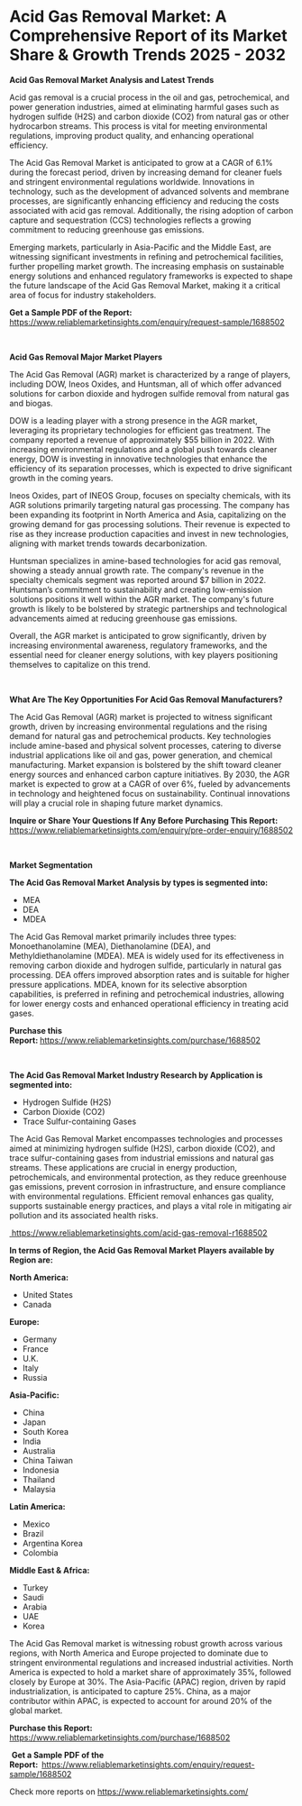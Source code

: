 <p><h1>Acid Gas Removal Market: A Comprehensive Report of its Market Share & Growth Trends 2025 - 2032</h1></p><p><strong>Acid Gas Removal Market Analysis and Latest Trends</strong></p>
<p><p>Acid gas removal is a crucial process in the oil and gas, petrochemical, and power generation industries, aimed at eliminating harmful gases such as hydrogen sulfide (H2S) and carbon dioxide (CO2) from natural gas or other hydrocarbon streams. This process is vital for meeting environmental regulations, improving product quality, and enhancing operational efficiency.</p><p>The Acid Gas Removal Market is anticipated to grow at a CAGR of 6.1% during the forecast period, driven by increasing demand for cleaner fuels and stringent environmental regulations worldwide. Innovations in technology, such as the development of advanced solvents and membrane processes, are significantly enhancing efficiency and reducing the costs associated with acid gas removal. Additionally, the rising adoption of carbon capture and sequestration (CCS) technologies reflects a growing commitment to reducing greenhouse gas emissions.</p><p>Emerging markets, particularly in Asia-Pacific and the Middle East, are witnessing significant investments in refining and petrochemical facilities, further propelling market growth. The increasing emphasis on sustainable energy solutions and enhanced regulatory frameworks is expected to shape the future landscape of the Acid Gas Removal Market, making it a critical area of focus for industry stakeholders.</p></p>
<p><strong>Get a Sample PDF of the Report:&nbsp;</strong> <a href="https://www.reliablemarketinsights.com/enquiry/request-sample/1688502?utm_campaign=2179&utm_medium=2&utm_source=Github&utm_content=ia&utm_term=26032025&utm_id=acid-gas-removal">https://www.reliablemarketinsights.com/enquiry/request-sample/1688502</a></p>
<p>&nbsp;</p>
<p><strong>Acid Gas Removal Major Market Players</strong></p>
<p><p>The Acid Gas Removal (AGR) market is characterized by a range of players, including DOW, Ineos Oxides, and Huntsman, all of which offer advanced solutions for carbon dioxide and hydrogen sulfide removal from natural gas and biogas. </p><p>DOW is a leading player with a strong presence in the AGR market, leveraging its proprietary technologies for efficient gas treatment. The company reported a revenue of approximately $55 billion in 2022. With increasing environmental regulations and a global push towards cleaner energy, DOW is investing in innovative technologies that enhance the efficiency of its separation processes, which is expected to drive significant growth in the coming years.</p><p>Ineos Oxides, part of INEOS Group, focuses on specialty chemicals, with its AGR solutions primarily targeting natural gas processing. The company has been expanding its footprint in North America and Asia, capitalizing on the growing demand for gas processing solutions. Their revenue is expected to rise as they increase production capacities and invest in new technologies, aligning with market trends towards decarbonization.</p><p>Huntsman specializes in amine-based technologies for acid gas removal, showing a steady annual growth rate. The company's revenue in the specialty chemicals segment was reported around $7 billion in 2022. Huntsman’s commitment to sustainability and creating low-emission solutions positions it well within the AGR market. The company's future growth is likely to be bolstered by strategic partnerships and technological advancements aimed at reducing greenhouse gas emissions.</p><p>Overall, the AGR market is anticipated to grow significantly, driven by increasing environmental awareness, regulatory frameworks, and the essential need for cleaner energy solutions, with key players positioning themselves to capitalize on this trend.</p></p>
<p>&nbsp;</p>
<p><strong>What Are The Key Opportunities For Acid Gas Removal Manufacturers?</strong></p>
<p><p>The Acid Gas Removal (AGR) market is projected to witness significant growth, driven by increasing environmental regulations and the rising demand for natural gas and petrochemical products. Key technologies include amine-based and physical solvent processes, catering to diverse industrial applications like oil and gas, power generation, and chemical manufacturing. Market expansion is bolstered by the shift toward cleaner energy sources and enhanced carbon capture initiatives. By 2030, the AGR market is expected to grow at a CAGR of over 6%, fueled by advancements in technology and heightened focus on sustainability. Continual innovations will play a crucial role in shaping future market dynamics.</p></p>
<p><strong>Inquire or Share Your Questions If Any Before Purchasing This Report:</strong> <a href="https://www.reliablemarketinsights.com/enquiry/pre-order-enquiry/1688502?utm_campaign=2179&utm_medium=2&utm_source=Github&utm_content=ia&utm_term=26032025&utm_id=acid-gas-removal">https://www.reliablemarketinsights.com/enquiry/pre-order-enquiry/1688502</a></p>
<p>&nbsp;</p>
<p><strong>Market Segmentation</strong></p>
<p><strong>The Acid Gas Removal Market Analysis by types is segmented into:</strong></p>
<p><ul><li>MEA</li><li>DEA</li><li>MDEA</li></ul></p>
<p><p>The Acid Gas Removal market primarily includes three types: Monoethanolamine (MEA), Diethanolamine (DEA), and Methyldiethanolamine (MDEA). MEA is widely used for its effectiveness in removing carbon dioxide and hydrogen sulfide, particularly in natural gas processing. DEA offers improved absorption rates and is suitable for higher pressure applications. MDEA, known for its selective absorption capabilities, is preferred in refining and petrochemical industries, allowing for lower energy costs and enhanced operational efficiency in treating acid gases.</p></p>
<p><strong>Purchase this Report:&nbsp;</strong><a href="https://www.reliablemarketinsights.com/purchase/1688502?utm_campaign=2179&utm_medium=2&utm_source=Github&utm_content=ia&utm_term=26032025&utm_id=acid-gas-removal">https://www.reliablemarketinsights.com/purchase/1688502</a></p>
<p>&nbsp;</p>
<p><strong>The Acid Gas Removal Market Industry Research by Application is segmented into:</strong></p>
<p><ul><li>Hydrogen Sulfide (H2S)</li><li>Carbon Dioxide (CO2)</li><li>Trace Sulfur-containing Gases</li></ul></p>
<p><p>The Acid Gas Removal Market encompasses technologies and processes aimed at minimizing hydrogen sulfide (H2S), carbon dioxide (CO2), and trace sulfur-containing gases from industrial emissions and natural gas streams. These applications are crucial in energy production, petrochemicals, and environmental protection, as they reduce greenhouse gas emissions, prevent corrosion in infrastructure, and ensure compliance with environmental regulations. Efficient removal enhances gas quality, supports sustainable energy practices, and plays a vital role in mitigating air pollution and its associated health risks.</p></p>
<p><a href="https://www.reliablemarketinsights.com/acid-gas-removal-r1688502?utm_campaign=2179&utm_medium=2&utm_source=Github&utm_content=ia&utm_term=26032025&utm_id=acid-gas-removal">&nbsp;https://www.reliablemarketinsights.com/acid-gas-removal-r1688502</a></p>
<p><strong>In terms of Region, the Acid Gas Removal Market Players available by Region are:</strong></p>
<p>
    <p> <strong> North America: </strong>
        <ul>
            <li>United States</li>
            <li>Canada</li>
        </ul>
        </p> 
    <p> <strong> Europe: </strong>
        <ul>
            <li>Germany</li>
            <li>France</li>
            <li>U.K.</li>
            <li>Italy</li>
            <li>Russia</li>
        </ul>
        </p> 
    <p> <strong> Asia-Pacific: </strong>
        <ul>
            <li>China</li>
            <li>Japan</li>
            <li>South Korea</li>
            <li>India</li>
            <li>Australia</li>
            <li>China Taiwan</li>
            <li>Indonesia</li>
            <li>Thailand</li>
            <li>Malaysia</li>
        </ul>
        </p> 
    <p> <strong> Latin America: </strong>
        <ul>
            <li>Mexico</li>
            <li>Brazil</li>
            <li>Argentina Korea</li>
            <li>Colombia</li>
        </ul>
        </p> 
    <p> <strong> Middle East & Africa: </strong>
        <ul>
            <li>Turkey</li>
            <li>Saudi</li>
            <li>Arabia</li>
            <li>UAE</li>
            <li>Korea</li>
        </ul>
    </p>
    </p>
<p><p>The Acid Gas Removal market is witnessing robust growth across various regions, with North America and Europe projected to dominate due to stringent environmental regulations and increased industrial activities. North America is expected to hold a market share of approximately 35%, followed closely by Europe at 30%. The Asia-Pacific (APAC) region, driven by rapid industrialization, is anticipated to capture 25%. China, as a major contributor within APAC, is expected to account for around 20% of the global market.</p></p>
<p><strong>Purchase this Report: </strong><a href="https://www.reliablemarketinsights.com/purchase/1688502?utm_campaign=2179&utm_medium=2&utm_source=Github&utm_content=ia&utm_term=26032025&utm_id=acid-gas-removal">https://www.reliablemarketinsights.com/purchase/1688502</a></p>
<p>&nbsp;<strong>Get a Sample PDF of the Report:&nbsp;&nbsp;</strong><a href="https://www.reliablemarketinsights.com/enquiry/request-sample/1688502?utm_campaign=2179&utm_medium=2&utm_source=Github&utm_content=ia&utm_term=26032025&utm_id=acid-gas-removal">https://www.reliablemarketinsights.com/enquiry/request-sample/1688502</a></p>
<p><strong></strong></p>
<p>Check more reports on <a href="https://www.reliablemarketinsights.com/?utm_campaign=2179&utm_medium=2&utm_source=Github&utm_content=ia&utm_term=26032025&utm_id=acid-gas-removal">https://www.reliablemarketinsights.com/</a></p>
